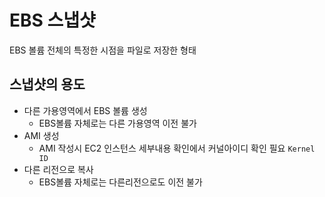 # EBS 스냅샷

EBS 볼륨 전체의 특정한 시점을 파일로 저장한 형태

## 스냅샷의 용도
- 다른 가용영역에서 EBS 볼륨 생성
    - EBS볼륨 자체로는 다른 가용영역 이전 불가
- AMI 생성
    - AMI 작성시 EC2 인스턴스 세부내용 확인에서 커널아이디 확인 필요 `Kernel ID`
- 다른 리전으로 복사
    - EBS볼륨 자체로는 다른리전으로도 이전 불가

    
